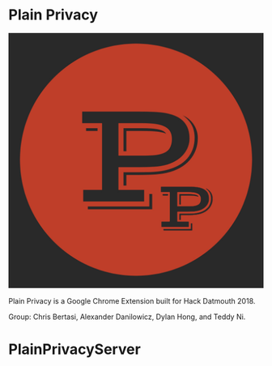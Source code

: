 # Plain Privacy

![Logo](img/logo.jpg)

Plain Privacy is a Google Chrome Extension built for Hack Datmouth 2018.

Group: Chris Bertasi, Alexander Danilowicz, Dylan Hong, and Teddy Ni.
# PlainPrivacyServer
